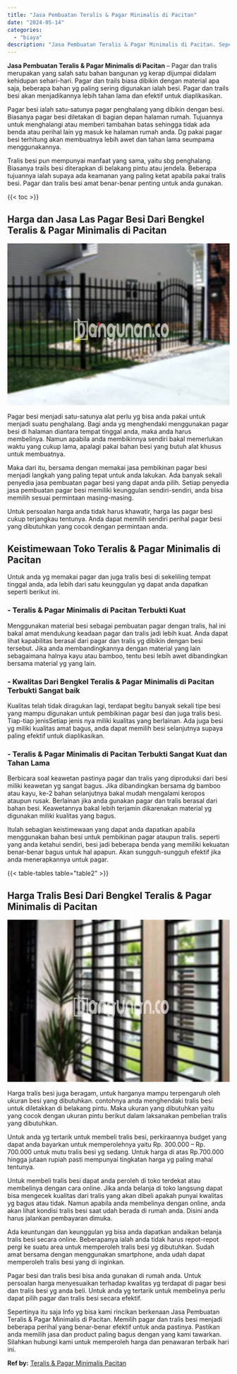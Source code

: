 ```yaml
---
title: "Jasa Pembuatan Teralis & Pagar Minimalis di Pacitan"
date: "2024-05-14"
categories: 
  - "biaya"
description: "Jasa Pembuatan Teralis & Pagar Minimalis di Pacitan. Sepertinya itu saja Info yg bisa kami rincikan berkenaan Jasa Pembuatan Teralis & Pagar Minimalis di Pac..."
---
```


**Jasa Pembuatan Teralis & Pagar Minimalis di Pacitan** – Pagar dan tralis merupakan yang salah satu bahan bangunan yg kerap dijumpai didalam kehidupan sehari-hari. Pagar dan trails biasa dibikin dengan material apa saja, beberapa bahan yg paling sering digunakan ialah besi. Pagar dan trails besi akan menjadikannya lebih tahan lama dan efektif untuk diaplikasikan.

Pagar besi ialah satu-satunya pagar penghalang yang dibikin dengan besi. Biasanya pagar besi diletakan di bagian depan halaman rumah. Tujuannya untuk menghalangi atau memberi tambahan batas sehingga tidak ada benda atau perihal lain yg masuk ke halaman rumah anda. Dg pakai pagar besi terhitung akan membuatnya lebih awet dan tahan lama seumpama menggunakannya.

Tralis besi pun mempunyai manfaat yang sama, yaitu sbg penghalang. Biasanya trails besi diterapkan di belakang pintu atau jendela. Beberapa tujuannya ialah supaya ada keamanan yang paling ketat apabila pakai tralis besi. Pagar dan tralis besi amat benar-benar penting untuk anda gunakan.

{{< toc >}}

## Harga dan Jasa Las Pagar Besi Dari Bengkel Teralis & Pagar Minimalis di Pacitan

![Jasa Pembuatan Teralis & Pagar Minimalis di Pacitan](/images/pagar-minimalis-murah-67.png)

Pagar besi menjadi satu-satunya alat perlu yg bisa anda pakai untuk menjadi suatu penghalang. Bagi anda yg menghendaki menggunakan pagar besi di halaman diantara tempat tinggal anda, maka anda harus membelinya. Namun apabila anda membikinnya sendiri bakal memerlukan waktu yang cukup lama, apalagi pakai bahan besi yang butuh alat khusus untuk membuatnya.

Maka dari itu, bersama dengan memakai jasa pembikinan pagar besi menjadi langkah yang paling tepat untuk anda lakukan. Ada banyak sekali penyedia jasa pembuatan pagar besi yang dapat anda pilih. Setiap penyedia jasa pembuatan pagar besi memiliki keunggulan sendiri-sendiri, anda bisa memilih sesuai permintaan masing-masing.

Untuk persoalan harga anda tidak harus khawatir, harga las pagar besi cukup terjangkau tentunya. Anda dapat memilih sendiri perihal pagar besi yang dibutuhkan yang cocok dengan permintaan anda.

## Keistimewaan Toko Teralis & Pagar Minimalis di Pacitan

Untuk anda yg memakai pagar dan juga tralis besi di sekeliling tempat tinggal anda, ada lebih dari satu keunggulan yg dapat anda dapatkan seperti berikut ini.

### \- Teralis & Pagar Minimalis di Pacitan Terbukti Kuat

Menggunakan material besi sebagai pembuatan pagar dengan tralis, hal ini bakal amat mendukung keadaan pagar dan tralis jadi lebih kuat. Anda dapat lihat kapabilitas berasal dari pagar dan tralis yg dibikin dengan besi tersebut. Jika anda membandingkannya dengan material yang lain sebagaimana halnya kayu atau bamboo, tentu besi lebih awet dibandingkan bersama material yg yang lain.

### \- Kwalitas Dari Bengkel Teralis & Pagar Minimalis di Pacitan Terbukti Sangat baik

Kualitas telah tidak diragukan lagi, terdapat begitu banyak sekali tipe besi yang mampu digunakan untuk pembikinan pagar besi dan juga tralis besi. Tiap-tiap jenisSetiap jenis nya miliki kualitas yang berlainan. Ada juga besi yg miliki kualitas amat bagus, anda dapat memilih besi selanjutnya supaya paling efektif untuk diaplikasikan.

### \- Teralis & Pagar Minimalis di Pacitan Terbukti Sangat Kuat dan Tahan Lama

Berbicara soal keawetan pastinya pagar dan tralis yang diproduksi dari besi miliki keawetan yg sangat bagus. Jika dibandingkan bersama dg bamboo atau kayu, ke-2 bahan selanjutnya bakal mudah mengalami keropos ataupun rusak. Berlainan jika anda gunakan pagar dan tralis berasal dari bahan besi. Keawetannya bakal lebih terjamin dikarenakan material yg digunakan miliki kualitas yang bagus.

Itulah sebagian keistimewaan yang dapat anda dapatkan apabila menggunakan bahan besi untuk pembikinan pagar ataupun tralis. seperti yang anda ketahui sendiri, besi jadi beberapa benda yang memiliki kekuatan benar-benar bagus untuk hal apapun. Akan sungguh-sungguh efektif jika anda menerapkannya untuk pagar.

{{< table-tables table="table2" >}}

## Harga Tralis Besi Dari Bengkel Teralis & Pagar Minimalis di Pacitan

![Jasa Pembuatan Teralis & Pagar Minimalis di Pacitan](/images/teralis-minimalis-murah-24.png)

Harga tralis besi juga beragam, untuk harganya mampu terpengaruh oleh ukuran besi yang dibutuhkan. contohnya anda menghendaki tralis besi untuk diletakkan di belakang pintu. Maka ukuran yang dibutuhkan yaitu yang cocok dengan ukuran pintu berikut dalam laksanakan pembelian tralis yang dibutuhkan.

Untuk anda yg tertarik untuk membeli tralis besi, perkiraannya budget yang dapat anda bayarkan untuk memperolehnya yaitu Rp. 300.000 – Rp. 700.000 untuk mutu tralis besi yg sedang. Untuk harga di atas Rp.700.000 hingga jutaan rupiah pasti mempunyai tingkatan harga yg paling mahal tentunya.

Untuk membeli tralis besi dapat anda peroleh di toko terdekat atau membelinya dengan cara online. Jika anda belanja di toko langsung dapat bisa mengecek kualitas dari tralis yang akan dibeli apakah punyai kwalitas yg bagus atau tidak. Namun apabila anda membelinya dengan online, anda akan lihat kondisi tralis besi saat udah berada di rumah anda. Disini anda harus jalankan pembayaran dimuka.

Ada keuntungan dan keunggulan yg bisa anda dapatkan andaikan belanja tralis besi secara online. Beberapanya ialah anda tidak harus repot-repot pergi ke suatu area untuk memperoleh tralis besi yg dibutuhkan. Sudah amat bersama dengan menggunakan smartphone, anda udah dapat memperoleh tralis besi yang di inginkan.

Pagar besi dan tralis besi bisa anda gunakan di rumah anda. Untuk persoalan harga menyesuaikan terhadap kwalitas yg terdapat di pagar besi dan tralis besi yg anda beli. Untuk anda yg tertarik untuk membelinya perlu dapat pilih pagar dan tralis besi secara efektif.

Sepertinya itu saja Info yg bisa kami rincikan berkenaan Jasa Pembuatan Teralis & Pagar Minimalis di Pacitan. Memilih pagar dan tralis besi menjadi beberapa perihal yang benar-benar efektif untuk anda pastinya. Pastikan anda memilih jasa dan product paling bagus dengan yang kami tawarkan. Silahkan hubungi kami untuk memperoleh harga dan penawaran terbaik hari ini.

**Ref by:** [Teralis & Pagar Minimalis Pacitan](https://id.wikipedia.org/wiki/Teralis)
